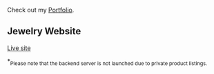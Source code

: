 Check out my [Portfolio](https://winjitn.github.io/portfolio).

## Jewelry Website

[Live site](https://jewelryproto.herokuapp.com/)

*<sub>Please note that the backend server is not launched due to private product listings.</sub>

